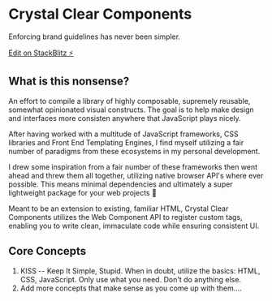 # Crystal Clear Components

Enforcing brand guidelines has never been simpler.

[Edit on StackBlitz ⚡️](https://stackblitz.com/edit/vitejs-vite-uxyxoy)

## What is this nonsense?

An effort to compile a library of highly composable, supremely reusable, somewhat opinionated visual constructs. The goal is to help make design and interfaces more consisten anywhere that JavaScript plays nicely.

After having worked with a multitude of JavaScript frameworks, CSS libraries and Front End Templating Engines, I find myself utilizing a fair number of paradigms from these ecosystems in my personal development.

I drew some inspiration from a fair number of these frameworks then went ahead and threw them all together, utilizing native browser API's where ever possible. This means minimal dependencies and ultimately a super lightweight package for your web projects 🙂

Meant to be an extension to existing, familiar HTML, Crystal Clear Components utilizes the Web Component API to register custom tags, enabling you to write clean, immaculate code while ensuring consistent UI.

## Core Concepts

1. KISS -- Keep It Simple, Stupid.
   When in doubt, utilize the basics: HTML, CSS, JavaScript. Only use what you need. Don't do anything else.
2. Add more concepts that make sense as you come up with them....
